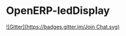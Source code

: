 # OpenERP-ledDisplay
[![Gitter](https://badges.gitter.im/Join Chat.svg)](https://gitter.im/guerrerocarlos/OpenERP-ledDisplay?utm_source=badge&utm_medium=badge&utm_campaign=pr-badge&utm_content=badge)